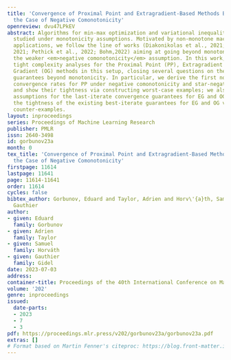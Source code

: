 ```yaml
---
title: 'Convergence of Proximal Point and Extragradient-Based Methods Beyond Monotonicity:
  the Case of Negative Comonotonicity'
openreview: dvu47LPkEV
abstract: Algorithms for min-max optimization and variational inequalities are often
  studied under monotonicity assumptions. Motivated by non-monotone machine learning
  applications, we follow the line of works (Diakonikolas et al., 2021; Lee & Kim,
  2021; Pethick et al., 2022; Bohm,2022) aiming at going beyond monotonicity by considering
  the weaker <em>negative comonotonicity</em> assumption. In this work, we provide
  tight complexity analyses for the Proximal Point (PP), Extragradient (EG), and Optimistic
  Gradient (OG) methods in this setup, closing several questions on their working
  guarantees beyond monotonicity. In particular, we derive the first non-asymptotic
  convergence rates for PP under negative comonotonicity and star-negative comonotonicity
  and show their tightness via constructing worst-case examples; we also relax the
  assumptions for the last-iterate convergence guarantees for EG and OG and prove
  the tightness of the existing best-iterate guarantees for EG and OG via constructing
  counter-examples.
layout: inproceedings
series: Proceedings of Machine Learning Research
publisher: PMLR
issn: 2640-3498
id: gorbunov23a
month: 0
tex_title: 'Convergence of Proximal Point and Extragradient-Based Methods Beyond Monotonicity:
  the Case of Negative Comonotonicity'
firstpage: 11614
lastpage: 11641
page: 11614-11641
order: 11614
cycles: false
bibtex_author: Gorbunov, Eduard and Taylor, Adrien and Horv\'{a}th, Samuel and Gidel,
  Gauthier
author:
- given: Eduard
  family: Gorbunov
- given: Adrien
  family: Taylor
- given: Samuel
  family: Horváth
- given: Gauthier
  family: Gidel
date: 2023-07-03
address: 
container-title: Proceedings of the 40th International Conference on Machine Learning
volume: '202'
genre: inproceedings
issued:
  date-parts:
  - 2023
  - 7
  - 3
pdf: https://proceedings.mlr.press/v202/gorbunov23a/gorbunov23a.pdf
extras: []
# Format based on Martin Fenner's citeproc: https://blog.front-matter.io/posts/citeproc-yaml-for-bibliographies/
---
```

